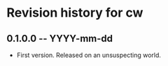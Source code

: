 # Revision history for cw

## 0.1.0.0 -- YYYY-mm-dd

* First version. Released on an unsuspecting world.
